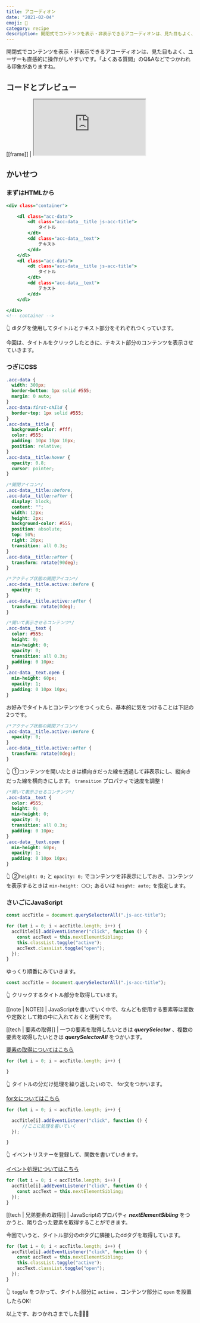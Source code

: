 ```yaml
---
title: アコーディオン
date: "2021-02-04"
emoji: 🍠
category: recipe
description: 開閉式でコンテンツを表示・非表示できるアコーディオンは、見た目もよく、ユーザーも直感的に操作がしやすいです。「よくある質問」のQ&Aなどでつかわれる印象がありますね。
---
```


開閉式でコンテンツを表示・非表示できるアコーディオンは、見た目もよく、ユーザーも直感的に操作がしやすいです。「よくある質問」のQ&Aなどでつかわれる印象がありますね。

## コードとプレビュー

[[frame]]
| <iframe src="https://codesandbox.io/embed/accordion-nkt5y?fontsize=14&hidenavigation=1&theme=dark"></iframe>

## かいせつ

### まずはHTMLから

```html:title=index.html
<div class="container">

    <dl class="acc-data">
        <dt class="acc-data__title js-acc-title">
            タイトル
        </dt>
        <dd class="acc-data__text">
            テキスト
        </dd>
    </dl>
    <dl class="acc-data">
        <dt class="acc-data__title js-acc-title">
            タイトル
        </dt>
        <dd class="acc-data__text">
            テキスト
        </dd>
    </dl>

</div>
<!-- container -->
```

👆 dlタグを使用してタイトルとテキスト部分をそれぞれつくっています。

今回は、タイトルをクリックしたときに、テキスト部分のコンテンツを表示させていきます。

### つぎにCSS

```css:title=styles.css
.acc-data {
  width: 300px;
  border-bottom: 1px solid #555;
  margin: 0 auto;
}
.acc-data:first-child {
  border-top: 1px solid #555;
}
.acc-data__title {
  background-color: #fff;
  color: #555;
  padding: 10px 10px 10px;
  position: relative;
}
.acc-data__title:hover {
  opacity: 0.8;
  cursor: pointer;
}

/*開閉アイコン*/
.acc-data__title::before,
.acc-data__title::after {
  display: block;
  content: "";
  width: 12px;
  height: 2px;
  background-color: #555;
  position: absolute;
  top: 50%;
  right: 20px;
  transition: all 0.3s;
}
.acc-data__title::after {
  transform: rotate(90deg);
}

/*アクティブ状態の開閉アイコン*/
.acc-data__title.active::before {
  opacity: 0;
}
.acc-data__title.active::after {
  transform: rotate(0deg);
}

/*開いて表示させるコンテンツ*/
.acc-data__text {
  color: #555;
  height: 0;
  min-height: 0;
  opacity: 0;
  transition: all 0.3s;
  padding: 0 10px;
}
.acc-data__text.open {
  min-height: 60px;
  opacity: 1;
  padding: 0 10px 10px;
}
```

お好みでタイトルとコンテンツをつくったら、基本的に気をつけることは下記の2つです。

```css:title=styles.css
/*アクティブ状態の開閉アイコン*/
.acc-data__title.active::before {
  opacity: 0;
}
.acc-data__title.active::after {
  transform: rotate(0deg);
}
```

👆 ①コンテンツを開いたときは横向きだった線を透過して非表示にし、縦向きだった線を横向きにします。 ```transition``` プロパティで速度を調整！

```css:title=styles.css
/*開いて表示させるコンテンツ*/
.acc-data__text {
  color: #555;
  height: 0;
  min-height: 0;
  opacity: 0;
  transition: all 0.3s;
  padding: 0 10px;
}
.acc-data__text.open {
  min-height: 60px;
  opacity: 1;
  padding: 0 10px 10px;
}
```

👆 ②```height: 0;``` と ```opacity: 0;``` でコンテンツを非表示にしておき、コンテンツを表示するときは ```min-height: 〇〇;``` あるいは ```height: auto;``` を指定します。

### さいごにJavaScript

```javascript:title=index.js
const accTitle = document.querySelectorAll(".js-acc-title");

for (let i = 0; i < accTitle.length; i++) {
  accTitle[i].addEventListener("click", function () {
    const accText = this.nextElementSibling;
    this.classList.toggle("active");
    accText.classList.toggle("open");
  });
}
```

ゆっくり順番にみていきます。

```javascript:title=index.js
const accTitle = document.querySelectorAll(".js-acc-title");
```

👆 クリックするタイトル部分を取得しています。

[[note | NOTE]]
| JavaScriptを書いていく中で、なんども使用する要素等は変数や定数として箱の中に入れておくと便利です。

[[tech | 要素の取得]]
| 一つの要素を取得したいときは ***querySelector*** 、複数の要素を取得したいときは ***querySelectorAll*** をつかいます。

[要素の取得についてはこちら](/getting-elements)

```javascript:title=index.js
for (let i = 0; i < accTitle.length; i++) {

}
```

👆 タイトルの分だけ処理を繰り返したいので、 for文をつかいます。

[for文についてはこちら](/for)

```javascript:title=index.js
for (let i = 0; i < accTitle.length; i++) {

  accTitle[i].addEventListener("click", function () {
      //ここに処理を書いていく
  });

}
```

👆 イベントリスナーを登録して、関数を書いていきます。

[イベント処理についてはこちら](/event)

```javascript:title=index.js
for (let i = 0; i < accTitle.length; i++) {
  accTitle[i].addEventListener("click", function () {
    const accText = this.nextElementSibling;
  });
}
```

[[tech | 兄弟要素の取得]]
| JavaScriptのプロパティ ***nextElementSibling*** をつかうと、隣り合った要素を取得することができます。

今回でいうと、タイトル部分のdtタグに隣接したddタグを取得しています。

```javascript:title=index.js
for (let i = 0; i < accTitle.length; i++) {
  accTitle[i].addEventListener("click", function () {
    const accText = this.nextElementSibling;
    this.classList.toggle("active");
    accText.classList.toggle("open");
  });
}
```

👆 ```toggle``` をつかって、タイトル部分に ```active``` 、コンテンツ部分に ```open``` を設置したらOK!

以上です、おつかれさまでした👏👏👏